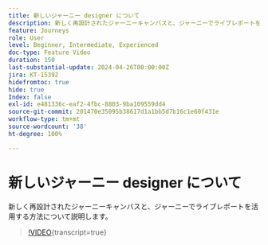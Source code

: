 ```yaml
---
title: 新しいジャーニー designer について
description: 新しく再設計されたジャーニーキャンバスと、ジャーニーでライブレポートを活用する方法について説明します。
feature: Journeys
role: User
level: Beginner, Intermediate, Experienced
doc-type: Feature Video
duration: 150
last-substantial-update: 2024-04-26T00:00:00Z
jira: KT-15392
hidefromtoc: true
hide: true
Index: false
exl-id: e481336c-eaf2-4fbc-8803-9ba109559dd4
source-git-commit: 201470e35095b38617d1a1bb5d7b16c1e60f431e
workflow-type: tm+mt
source-wordcount: '38'
ht-degree: 100%

---
```


# 新しいジャーニー designer について

新しく再設計されたジャーニーキャンバスと、ジャーニーでライブレポートを活用する方法について説明します。

>[!VIDEO](https://video.tv.adobe.com/v/3443596/?learn=on&captions=jpn){transcript=true}
